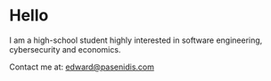 # Hello

I am a high-school student highly interested in software engineering, cybersecurity and economics.

Contact me at: [edward@pasenidis.com](mailto:edward@pasenidis.com)

[website]: https://pasenidis.com
[twitter]: https://twitter.com/EdwardPasenidis
